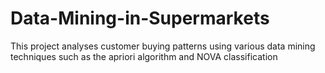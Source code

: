 # Data-Mining-in-Supermarkets
This project analyses customer buying patterns using various data mining techniques such as the apriori algorithm and NOVA classification
